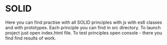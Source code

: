 # SOLID
Here you can find practise with all SOLID principles with js with es6 classes and with prototypes. Each principle you can find in src directory. To launch project just open index.html file. To test principles open console - there you find find results of work.
